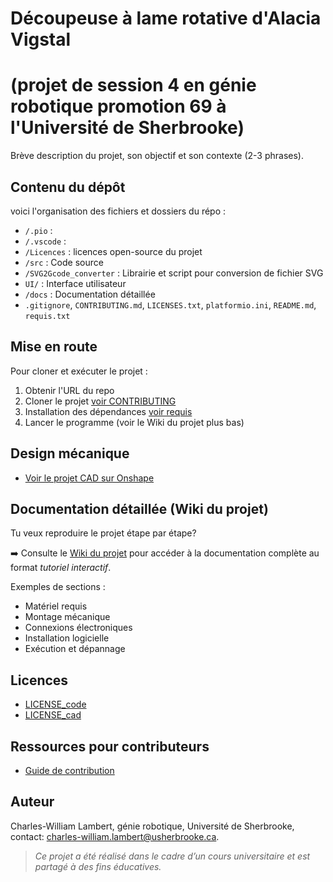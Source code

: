 # Découpeuse à lame rotative d'Alacia Vigstal
# (projet de session 4 en génie robotique promotion 69 à l'Université de Sherbrooke)
Brève description du projet, son objectif et son contexte (2-3 phrases).

## Contenu du dépôt
voici l'organisation des fichiers et dossiers du répo :
- `/.pio` :
- `/.vscode` : 
- `/Licences` : licences open-source du projet
- `/src` : Code source
- `/SVG2Gcode_converter` : Librairie et script pour conversion de fichier SVG
- `UI/` : Interface utilisateur
- `/docs` : Documentation détaillée
- `.gitignore`, `CONTRIBUTING.md`, `LICENSES.txt`, `platformio.ini`, `README.md`, `requis.txt`

## Mise en route
Pour cloner et exécuter le projet :
1. Obtenir l'URL du repo
2. Cloner le projet [voir CONTRIBUTING](CONTRIBUTING.md)
3. Installation des dépendances [voir requis](requis.txt)
4. Lancer le programme (voir le Wiki du projet plus bas)

## Design mécanique
- [Voir le projet CAD sur Onshape](https://cad.onshape.com/documents?column=modifiedAt&nodeId=9a43d1e489833251811f448e&resourceType=folder&sortOrder=desc)

## Documentation détaillée (Wiki du projet)
Tu veux reproduire le projet étape par étape?

➡️ Consulte le [Wiki du projet](https://github.com/TON_UTILISATEUR/TON_REPO/wiki) pour accéder à la documentation complète au format *tutoriel interactif*.

Exemples de sections :
- Matériel requis
- Montage mécanique
- Connexions électroniques
- Installation logicielle
- Exécution et dépannage

## Licences
- [LICENSE_code](Licences/LICENSE_code.txt)
- [LICENSE_cad](Licences/LICENSE_cad.txt)

## Ressources pour contributeurs
- [Guide de contribution](CONTRIBUTING.md)

## Auteur
Charles-William Lambert, génie robotique, Université de Sherbrooke, contact: charles-william.lambert@usherbrooke.ca.

> *Ce projet a été réalisé dans le cadre d’un cours universitaire et est partagé à des fins éducatives.*
